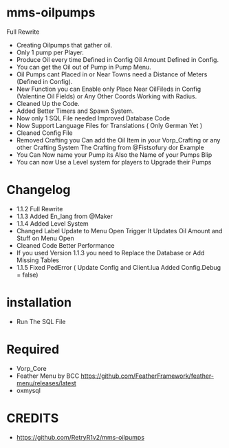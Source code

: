 # mms-oilpumps

Full Rewrite

- Creating Oilpumps that gather oil.
- Only 1 pump per Player.
- Produce Oil every time Defined in Config Oil Amount Defined in Config.
- You can get the Oil out of Pump in Pump Menu.
- Oil Pumps cant Placed in or Near Towns need a Distance of Meters (Defined in Config).
- New Function you can Enable only Place Near OilFileds in Config (Valentine Oil Fields) or Any Other Coords Working with Radius.
- Cleaned Up the Code.
- Added Better Timers and Spawn System.
- Now only 1 SQL File needed Improved Database Code 
- Now Support Language Files for Translations ( Only German Yet )
- Cleaned Config File
- Removed Crafting you Can add the Oil Item in your Vorp_Crafting or any other Crafting System The Crafting from @Fistsofury dor Example 
- You Can Now name your Pump its Also the Name of your Pumps Blip
- You can now Use a Level system for players to Upgrade their Pumps

# Changelog

- 1.1.2  Full Rewrite
- 1.1.3 Added En_lang from @Maker
- 1.1.4 Added Level System
- Changed Label Update to Menu Open Trigger It Updates Oil Amount and Stuff on Menu Open
- Cleaned Code Better Performance
- If you used Version 1.1.3 you need to Replace the Database or Add Missing Tables 
- 1.1.5 Fixed PedError ( Update Config and Client.lua  Added Config.Debug = false)

# installation 

- Run The SQL File

# Required
- Vorp_Core
- Feather Menu by BCC https://github.com/FeatherFramework/feather-menu/releases/latest
- oxmysql

# CREDITS

- https://github.com/RetryR1v2/mms-oilpumps 